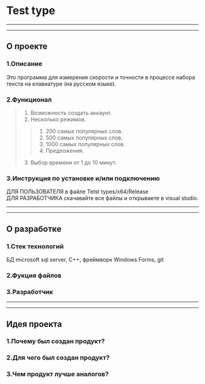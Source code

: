 # Test type

------------------------
------------------------

## О проекте 

### 1.Описание
Это программа для измерения скорости и точности в процессе набора текста на клавиатуре (на русском языке).

### 2.Функционал
> 1. Возможность создать аккаунт.
> 2. Несколько режимов.
>> 1. 200 самых популярных слов.
>> 2. 500 самых популярных слов.
>> 3. 1000 самых популярных слов.
>> 4. Предложения.
> 3. Выбор времени от 1 до 10 минут.

### 3.Инструкция по установке и/или подключению
ДЛЯ ПОЛЬЗОВАТЕЛЯ в файле Tetst types/x64/Release\
ДЛЯ РАЗРАБОТЧИКА скачавайте все файлы и открываете в visual studio.

------------------------
------------------------

## О разработке

### 1.Стек технологий
БД microsoft sql server, C++, фреймворк Windows Forms, git

### 2.Фукция файлов

### 3.Разработчик

------------------------
------------------------

## Идея проекта

### 1.Почему был создан продукт?

### 2.Для чего был создан продукт? 

### 3.Чем продукт лучше аналогов?
